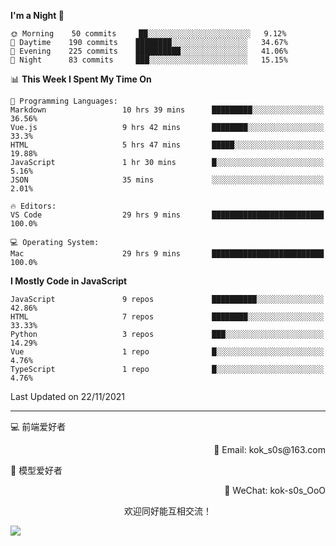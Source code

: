 <!--START_SECTION:waka-->
**I'm a Night 🦉** 

```text
🌞 Morning    50 commits     ██░░░░░░░░░░░░░░░░░░░░░░░   9.12% 
🌆 Daytime    190 commits    ████████░░░░░░░░░░░░░░░░░   34.67% 
🌃 Evening    225 commits    ██████████░░░░░░░░░░░░░░░   41.06% 
🌙 Night      83 commits     ███░░░░░░░░░░░░░░░░░░░░░░   15.15%

```


📊 **This Week I Spent My Time On** 

```text
💬 Programming Languages: 
Markdown                 10 hrs 39 mins      █████████░░░░░░░░░░░░░░░░   36.56% 
Vue.js                   9 hrs 42 mins       ████████░░░░░░░░░░░░░░░░░   33.3% 
HTML                     5 hrs 47 mins       █████░░░░░░░░░░░░░░░░░░░░   19.88% 
JavaScript               1 hr 30 mins        █░░░░░░░░░░░░░░░░░░░░░░░░   5.16% 
JSON                     35 mins             ░░░░░░░░░░░░░░░░░░░░░░░░░   2.01%

🔥 Editors: 
VS Code                  29 hrs 9 mins       █████████████████████████   100.0%

💻 Operating System: 
Mac                      29 hrs 9 mins       █████████████████████████   100.0%

```

**I Mostly Code in JavaScript** 

```text
JavaScript               9 repos             ██████████░░░░░░░░░░░░░░░   42.86% 
HTML                     7 repos             ████████░░░░░░░░░░░░░░░░░   33.33% 
Python                   3 repos             ███░░░░░░░░░░░░░░░░░░░░░░   14.29% 
Vue                      1 repo              █░░░░░░░░░░░░░░░░░░░░░░░░   4.76% 
TypeScript               1 repo              █░░░░░░░░░░░░░░░░░░░░░░░░   4.76%

```



 Last Updated on 22/11/2021
<!--END_SECTION:waka-->

---

💻 前端爱好者 

<p align="right">
📧 Email: kok_s0s@163.com 
</p> 

<p align="left">
🧩 模型爱好者
</p>

<p align="right">
📲 WeChat: kok-s0s_OoO
</p>


<p align="center">欢迎同好能互相交流！</p>

<img align="center"  src="https://www.kok-s0s.top/usr/uploads/2021/01/4291479694.jpg">
